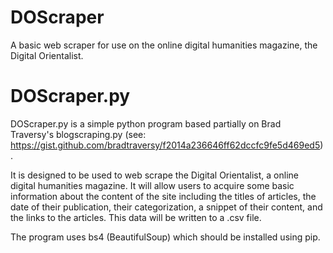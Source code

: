 # DOScraper
A basic web scraper for use on the online digital humanities magazine, the Digital Orientalist.

# DOScraper.py
DOScraper.py is a simple python program based partially on Brad Traversy's blogscraping.py (see: https://gist.github.com/bradtraversy/f2014a236646ff62dccfc9fe5d469ed5). 

It is designed to be used to web scrape the Digital Orientalist, a online digital humanities magazine. It will allow users to acquire some basic information about the content of the site including the titles of articles, the date of their publication, their categorization, a snippet of their content, and the links to the articles. This data will be written to a .csv file.

The program uses bs4 (BeautifulSoup) which should be installed using pip.
